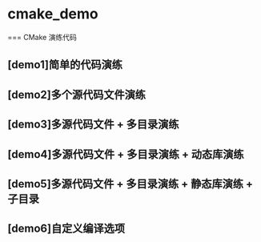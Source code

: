 # cmake_demo
===
CMake 演练代码

## [demo1]简单的代码演练

## [demo2]多个源代码文件演练

## [demo3]多源代码文件 + 多目录演练

## [demo4]多源代码文件 + 多目录演练 + 动态库演练

## [demo5]多源代码文件 + 多目录演练 + 静态库演练 + 子目录

## [demo6]自定义编译选项



